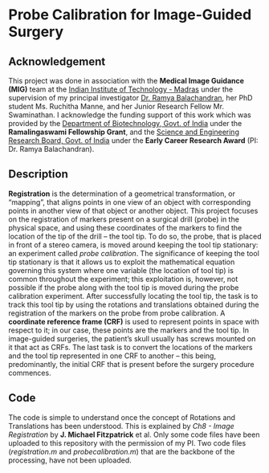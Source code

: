 # Probe Calibration for Image-Guided Surgery

## Acknowledgement
This project was done in association with the **Medical Image Guidance (MIG)** team at the [Indian Institute of Technology - Madras](https://www.iitm.ac.in/) under the supervision of my principal investigator [Dr. Ramya Balachandran](http://www.ee.iitm.ac.in/~bramya/), her PhD student Ms. Ruchitha Manne, and her Junior Research Fellow Mr. Swaminathan. I acknowledge the funding support of this work which was provided by the [Department of Biotechnology, Govt. of India](http://dbtindia.gov.in/) under the **Ramalingaswami Fellowship Grant**, and the [Science and Engineering Research Board, Govt. of India](http://www.serb.gov.in/home.php) under the **Early Career Research Award** (PI: Dr. Ramya Balachandran).

## Description
**Registration** is the determination of a geometrical transformation, or “mapping”, that aligns points in one view of an object with corresponding points in another view of that object or another object. This project focuses on the registration of markers present on a surgical drill (probe) in the physical space, and using these coordinates of the markers to find the location of the tip of the drill – the tool tip. To do so, the probe, that is placed in front of a stereo camera, is moved around keeping the tool tip stationary: an experiment called _probe calibration_. The significance of keeping the tool tip stationary is that it allows us to exploit the mathematical equation governing this system where one variable (the location of tool tip) is common throughout the experiment; this exploitation is, however, not possible if the probe along with the tool tip is moved during the probe calibration experiment. After successfully locating the tool tip, the task is to track this tool tip by using the rotations and translations obtained during the registration of the markers on the probe from probe calibration. A
**coordinate reference frame (CRF)** is used to represent points in space with respect to it; in our case, these points are the markers and the tool tip. In image-guided surgeries, the patient’s skull usually has screws mounted on it that act as CRFs. The last task is to convert the locations of the markers and the tool tip represented in one CRF to another – this being, predominantly, the initial CRF that is present before the surgery procedure commences.

## Code
The code is simple to understand once the concept of Rotations and Translations has been understood. This is explained by _Ch8 - Image Registration_ by **J. Michael Fitzpatrick** et al. Only some code files have been uploaded to this repository with the permission of my PI. Two code files (_registration.m_ and _probecalibration.m_) that are the backbone of the processing, have not been uploaded. 
